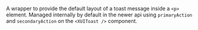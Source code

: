 A wrapper to provide the default layout of a toast message inside a `<p>` element. Managed internally by default in the newer api using `primaryAction` and `secondaryAction` on the `<XUIToast />` component.
